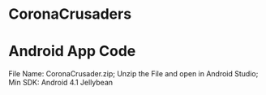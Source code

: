 # CoronaCrusaders

# Android App Code
File Name: CoronaCrusader.zip; Unzip the File and open in Android Studio; 
Min SDK: Android 4.1 Jellybean
